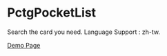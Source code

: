 # PctgPocketList
Search the card you need. Language Support : zh-tw.

[Demo Page](https://ahchao.github.io/PctgPocketList/)